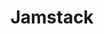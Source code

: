 ---
#See https://github.com/HTTPArchive/almanac.httparchive.org/wiki/Authors'-Guide#metadata-to-add-at-the-top-of-your-chapters
title: Jamstack
description: Jamstack chapter of the 2024 Web Almanac covers quantifying Jamstack sites, the growth of Jamstack, Jamstack-y frameworks and hosting.
authors: []
reviewers: []
editors: []
analysts: []
translators: []
results: https://docs.google.com/spreadsheets/d/1wKswSnp8TuN4aZb63ir7hE5eCikIu8zEdQYPp4Xo6O0/edit#gid=807625051
featured_quote: ..
featured_stat_1: ..
featured_stat_label_1: ..
featured_stat_2: ..
featured_stat_label_2: ..
featured_stat_3: ..
featured_stat_label_3: ..
---